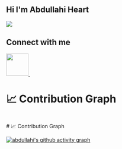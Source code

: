 ## Hi I'm Abdullahi Heart  </hr>
<img  align="center"  src="https://github-readme-stats.vercel.app/api?username=abdullahiheart&show_icons=true&theme=dracula" />

## Connect with me
   <a href="https://twitter.com/AbdulahHeart">
    <img width="60px" src="https://www.vectorlogo.zone/logos/twitter/twitter-official.svg" />
  </a>&ensp;


# 📈 Contribution Graph 
<br />
# 📈 Contribution Graph 
<br />

[![abdullahi's github activity graph](https://github-readme-activity-graph.cyclic.app/graph?username=iqra-abdi&bg_color=0d1117&color=616090&line=3b3b3b&point=3e3c3c&area=true&hide_border=true)](https://github.com/abdullahiheart)
